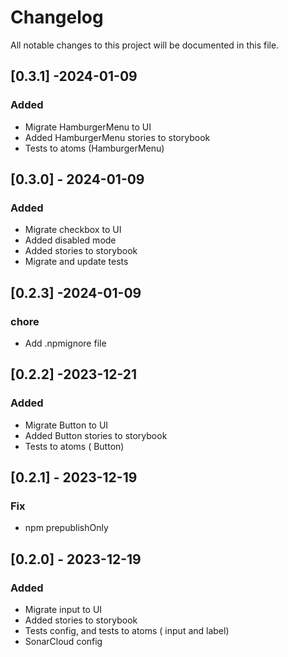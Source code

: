 # Changelog

All notable changes to this project will be documented in this file.

## [0.3.1] -2024-01-09

### Added

- Migrate HamburgerMenu to UI
- Added HamburgerMenu stories to storybook
- Tests to atoms (HamburgerMenu)

## [0.3.0] - 2024-01-09

### Added

- Migrate checkbox to UI
- Added disabled mode
- Added stories to storybook
- Migrate and update tests

## [0.2.3] -2024-01-09

### chore

- Add .npmignore file

## [0.2.2] -2023-12-21

### Added

- Migrate Button to UI
- Added Button stories to storybook
- Tests to atoms ( Button)

## [0.2.1] - 2023-12-19

### Fix

- npm prepublishOnly

## [0.2.0] - 2023-12-19

### Added

- Migrate input to UI
- Added stories to storybook
- Tests config, and tests to atoms ( input and label)
- SonarCloud config
